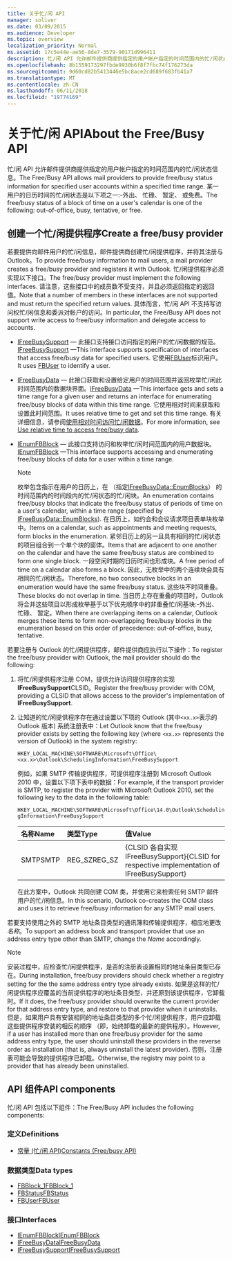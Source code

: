 ```yaml
---
title: 关于忙/闲 API
manager: soliver
ms.date: 03/09/2015
ms.audience: Developer
ms.topic: overview
localization_priority: Normal
ms.assetid: 17c5e44e-ae56-8de7-3579-90171d996411
description: 忙/闲 API 允许邮件提供商提供指定的用户帐户指定的时间范围内的忙/闲状态信息。
ms.openlocfilehash: 8b1559173297fbde9930b6f8f7fbc74f176273da
ms.sourcegitcommit: 9d60cd82b5413446e5bc8ace2cd689f683fb41a7
ms.translationtype: MT
ms.contentlocale: zh-CN
ms.lasthandoff: 06/11/2018
ms.locfileid: "19774169"
---
```

# <a name="about-the-freebusy-api"></a><span data-ttu-id="45943-103">关于忙/闲 API</span><span class="sxs-lookup"><span data-stu-id="45943-103">About the Free/Busy API</span></span>

<span data-ttu-id="45943-104">忙/闲 API 允许邮件提供商提供指定的用户帐户指定的时间范围内的忙/闲状态信息。</span><span class="sxs-lookup"><span data-stu-id="45943-104">The Free/Busy API allows mail providers to provide free/busy status information for specified user accounts within a specified time range.</span></span> <span data-ttu-id="45943-105">某一用户的日历时间的忙/闲状态是以下项之一:-外出、 忙碌、 暂定、 或免费。</span><span class="sxs-lookup"><span data-stu-id="45943-105">The free/busy status of a block of time on a user's calendar is one of the following: out-of-office, busy, tentative, or free.</span></span>
  
## <a name="create-a-freebusy-provider"></a><span data-ttu-id="45943-106">创建一个忙/闲提供程序</span><span class="sxs-lookup"><span data-stu-id="45943-106">Create a free/busy provider</span></span>

<span data-ttu-id="45943-107">若要提供向邮件用户的忙/闲信息，邮件提供商创建忙/闲提供程序，并将其注册与 Outlook。</span><span class="sxs-lookup"><span data-stu-id="45943-107">To provide free/busy information to mail users, a mail provider creates a free/busy provider and registers it with Outlook.</span></span> <span data-ttu-id="45943-108">忙/闲提供程序必须实现以下接口。</span><span class="sxs-lookup"><span data-stu-id="45943-108">The free/busy provider must implement the following interfaces.</span></span> <span data-ttu-id="45943-109">请注意，这些接口中的成员数不受支持，并且必须返回指定的返回值。</span><span class="sxs-lookup"><span data-stu-id="45943-109">Note that a number of members in these interfaces are not supported and must return the specified return values.</span></span> <span data-ttu-id="45943-110">具体而言，忙/闲 API 不支持写访问权忙/闲信息和委派对帐户的访问。</span><span class="sxs-lookup"><span data-stu-id="45943-110">In particular, the Free/Busy API does not support write access to free/busy information and delegate access to accounts.</span></span>
  
- <span data-ttu-id="45943-111">[IFreeBusySupport](ifreebusysupport.md) — 此接口支持接口访问指定的用户的忙/闲数据的规范。</span><span class="sxs-lookup"><span data-stu-id="45943-111">[IFreeBusySupport](ifreebusysupport.md) —This interface supports specification of interfaces that access free/busy data for specified users.</span></span> <span data-ttu-id="45943-112">它使用[FBUser](fbuser.md)标识用户。</span><span class="sxs-lookup"><span data-stu-id="45943-112">It uses [FBUser](fbuser.md) to identify a user.</span></span> 
    
- <span data-ttu-id="45943-113">[IFreeBusyData](ifreebusydata.md) — 此接口获取和设置给定用户的时间范围并返回枚举忙/闲此时间范围内的数据块界面。</span><span class="sxs-lookup"><span data-stu-id="45943-113">[IFreeBusyData](ifreebusydata.md) —This interface gets and sets a time range for a given user and returns an interface for enumerating free/busy blocks of data within this time range.</span></span> <span data-ttu-id="45943-114">它使用相对时间来获取和设置此时间范围。</span><span class="sxs-lookup"><span data-stu-id="45943-114">It uses relative time to get and set this time range.</span></span> <span data-ttu-id="45943-115">有关详细信息，请参阅[使用相对时间访问忙/闲数据](how-to-use-relative-time-to-access-free-busy-data.md)。</span><span class="sxs-lookup"><span data-stu-id="45943-115">For more information, see [Use relative time to access free/busy data](how-to-use-relative-time-to-access-free-busy-data.md).</span></span>
    
- <span data-ttu-id="45943-116">[IEnumFBBlock](ienumfbblock.md) — 此接口支持访问和枚举忙/闲时间范围内的用户数据块。</span><span class="sxs-lookup"><span data-stu-id="45943-116">[IEnumFBBlock](ienumfbblock.md) —This interface supports accessing and enumerating free/busy blocks of data for a user within a time range.</span></span> 
    
   > [!NOTE]
   > <span data-ttu-id="45943-117">枚举包含指示在用户的日历上，在 （指定[IFreeBusyData::EnumBlocks](ifreebusydata-enumblocks.md)） 的时间范围内的时间段内的忙/闲状态的忙/闲块。</span><span class="sxs-lookup"><span data-stu-id="45943-117">An enumeration contains free/busy blocks that indicate the free/busy status of periods of time on a user's calendar, within a time range (specified by [IFreeBusyData::EnumBlocks](ifreebusydata-enumblocks.md)).</span></span> <span data-ttu-id="45943-118">在日历上，如约会和会议请求项目表单块枚举中。</span><span class="sxs-lookup"><span data-stu-id="45943-118">Items on a calendar, such as appointments and meeting requests, form blocks in the enumeration.</span></span> <span data-ttu-id="45943-119">紧邻日历上的另一且具有相同的忙/闲状态的项目组合到一个单个块的窗体。</span><span class="sxs-lookup"><span data-stu-id="45943-119">Items that are adjacent to one another on the calendar and have the same free/busy status are combined to form one single block.</span></span> <span data-ttu-id="45943-120">一段空闲时期的日历时间也形成块。</span><span class="sxs-lookup"><span data-stu-id="45943-120">A free period of time on a calendar also forms a block.</span></span> <span data-ttu-id="45943-121">因此，无枚举中的两个连续块会具有相同的忙/闲状态。</span><span class="sxs-lookup"><span data-stu-id="45943-121">Therefore, no two consecutive blocks in an enumeration would have the same free/busy status.</span></span> <span data-ttu-id="45943-122">这些块不时间重叠。</span><span class="sxs-lookup"><span data-stu-id="45943-122">These blocks do not overlap in time.</span></span> <span data-ttu-id="45943-123">当日历上存在重叠的项目时，Outlook 将合并这些项目以形成枚举基于以下优先顺序中的非重叠忙/闲基块:-外出、 忙碌、 暂定。</span><span class="sxs-lookup"><span data-stu-id="45943-123">When there are overlapping items on a calendar, Outlook merges these items to form non-overlapping free/busy blocks in the enumeration based on this order of precedence: out-of-office, busy, tentative.</span></span> 
  
<span data-ttu-id="45943-124">若要注册与 Outlook 的忙/闲提供程序，邮件提供商应执行以下操作：</span><span class="sxs-lookup"><span data-stu-id="45943-124">To register the free/busy provider with Outlook, the mail provider should do the following:</span></span>
  
1. <span data-ttu-id="45943-125">将忙/闲提供程序注册 COM，提供允许访问提供程序的实现**IFreeBusySupport**CLSID。</span><span class="sxs-lookup"><span data-stu-id="45943-125">Register the free/busy provider with COM, providing a CLSID that allows access to the provider's implementation of **IFreeBusySupport**.</span></span> 
    
2. <span data-ttu-id="45943-126">让知道的忙/闲提供程序存在通过设置以下项的 Outlook (其中`<xx.x>`表示的 Outlook 版本) 系统注册表中：</span><span class="sxs-lookup"><span data-stu-id="45943-126">Let Outlook know that the free/busy provider exists by setting the following key (where `<xx.x>` represents the version of Outlook) in the system registry:</span></span> 
    
   `HKEY_LOCAL_MACHINE\SOFTWARE\Microsoft\Office\<xx.x>\Outlook\SchedulingInformation\FreeBusySupport`
    
   <span data-ttu-id="45943-127">例如，如果 SMTP 传输提供程序，可提供程序注册到 Microsoft Outlook 2010 中，设置以下项下表中的数据：</span><span class="sxs-lookup"><span data-stu-id="45943-127">For example, if the transport provider is SMTP, to register the provider with Microsoft Outlook 2010, set the following key to the data in the following table:</span></span> 
    
   `HKEY_LOCAL_MACHINE\SOFTWARE\Microsoft\Office\14.0\Outlook\SchedulingInformation\FreeBusySupport`
    
   |<span data-ttu-id="45943-128">名称</span><span class="sxs-lookup"><span data-stu-id="45943-128">Name</span></span> |<span data-ttu-id="45943-129">类型</span><span class="sxs-lookup"><span data-stu-id="45943-129">Type</span></span> |<span data-ttu-id="45943-130">值</span><span class="sxs-lookup"><span data-stu-id="45943-130">Value</span></span> |
   |:-----|:-----|:-----|
   |<span data-ttu-id="45943-131">SMTP</span><span class="sxs-lookup"><span data-stu-id="45943-131">SMTP</span></span>  |<span data-ttu-id="45943-132">REG_SZ</span><span class="sxs-lookup"><span data-stu-id="45943-132">REG_SZ</span></span>  |<span data-ttu-id="45943-133">{CLSID 各自实现 IFreeBusySupport}</span><span class="sxs-lookup"><span data-stu-id="45943-133">{CLSID for respective implementation of IFreeBusySupport}</span></span>  |
   
   <span data-ttu-id="45943-134">在此方案中，Outlook 共同创建 COM 类，并使用它来检索任何 SMTP 邮件用户的忙/闲信息。</span><span class="sxs-lookup"><span data-stu-id="45943-134">In this scenario, Outlook co-creates the COM class and uses it to retrieve free/busy information for any SMTP mail users.</span></span>
    
<span data-ttu-id="45943-135">若要支持使用之外的 SMTP 地址条目类型的通讯簿和传输提供程序，相应地更改*名称*。</span><span class="sxs-lookup"><span data-stu-id="45943-135">To support an address book and transport provider that use an address entry type other than SMTP, change the  *Name* accordingly.</span></span> 
  
> [!NOTE]
> <span data-ttu-id="45943-136">安装过程中，应检查忙/闲提供程序，是否的注册表设置相同的地址条目类型已存在。</span><span class="sxs-lookup"><span data-stu-id="45943-136">During installation, free/busy providers should check whether a registry setting for the the same address entry type already exists.</span></span> <span data-ttu-id="45943-137">如果是这样的忙/闲提供程序应覆盖的当前提供程序的地址条目类型，并还原到该提供程序，它卸载时。</span><span class="sxs-lookup"><span data-stu-id="45943-137">If it does, the free/busy provider should overwrite the current provider for that address entry type, and restore to that provider when it uninstalls.</span></span> <span data-ttu-id="45943-138">但是，如果用户具有安装相同的地址条目类型的多个忙/闲提供程序，用户应卸载这些提供程序安装的相反的顺序 （即，始终卸载的最新的提供程序）。</span><span class="sxs-lookup"><span data-stu-id="45943-138">However, if a user has installed more than one free/busy provider for the same address entry type, the user should uninstall these providers in the reverse order as installation (that is, always uninstall the latest provider).</span></span> <span data-ttu-id="45943-139">否则，注册表可能会导致的提供程序已卸载。</span><span class="sxs-lookup"><span data-stu-id="45943-139">Otherwise, the registry may point to a provider that has already been uninstalled.</span></span> 
  
## <a name="api-components"></a><span data-ttu-id="45943-140">API 组件</span><span class="sxs-lookup"><span data-stu-id="45943-140">API components</span></span>

<span data-ttu-id="45943-141">忙/闲 API 包括以下组件：</span><span class="sxs-lookup"><span data-stu-id="45943-141">The Free/Busy API includes the following components:</span></span>
  
### <a name="definitions"></a><span data-ttu-id="45943-142">定义</span><span class="sxs-lookup"><span data-stu-id="45943-142">Definitions</span></span>

- [<span data-ttu-id="45943-143">常量 (忙/闲 API)</span><span class="sxs-lookup"><span data-stu-id="45943-143">Constants (Free/busy API)</span></span>](constants-free-busy-api.md)
    
### <a name="data-types"></a><span data-ttu-id="45943-144">数据类型</span><span class="sxs-lookup"><span data-stu-id="45943-144">Data types</span></span>

- [<span data-ttu-id="45943-145">FBBlock_1</span><span class="sxs-lookup"><span data-stu-id="45943-145">FBBlock_1</span></span>](fbblock_1.md)
- [<span data-ttu-id="45943-146">FBStatus</span><span class="sxs-lookup"><span data-stu-id="45943-146">FBStatus</span></span>](fbstatus.md)
- [<span data-ttu-id="45943-147">FBUser</span><span class="sxs-lookup"><span data-stu-id="45943-147">FBUser</span></span>](fbuser.md)
    
### <a name="interfaces"></a><span data-ttu-id="45943-148">接口</span><span class="sxs-lookup"><span data-stu-id="45943-148">Interfaces</span></span>

- [<span data-ttu-id="45943-149">IEnumFBBlock</span><span class="sxs-lookup"><span data-stu-id="45943-149">IEnumFBBlock</span></span>](ienumfbblock.md)
- [<span data-ttu-id="45943-150">IFreeBusyData</span><span class="sxs-lookup"><span data-stu-id="45943-150">IFreeBusyData</span></span>](ifreebusydata.md)
- [<span data-ttu-id="45943-151">IFreeBusySupport</span><span class="sxs-lookup"><span data-stu-id="45943-151">IFreeBusySupport</span></span>](ifreebusysupport.md)
    


